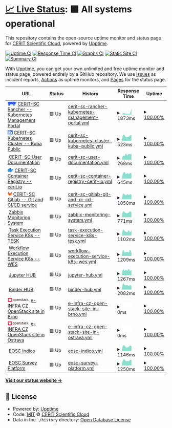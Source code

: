 # [📈 Live Status](https://CERIT-SC.github.io/uptime): <!--live status--> **🟩 All systems operational**

This repository contains the open-source uptime monitor and status page for [CERIT Scientific Cloud](http://www.cerit-sc.cz/en/), powered by [Upptime](https://github.com/upptime/upptime).

[![Uptime CI](https://github.com/CERIT-SC/uptime/workflows/Uptime%20CI/badge.svg)](https://github.com/CERIT-SC/uptime/actions?query=workflow%3A%22Uptime+CI%22)
[![Response Time CI](https://github.com/CERIT-SC/uptime/workflows/Response%20Time%20CI/badge.svg)](https://github.com/CERIT-SC/uptime/actions?query=workflow%3A%22Response+Time+CI%22)
[![Graphs CI](https://github.com/CERIT-SC/uptime/workflows/Graphs%20CI/badge.svg)](https://github.com/CERIT-SC/uptime/actions?query=workflow%3A%22Graphs+CI%22)
[![Static Site CI](https://github.com/CERIT-SC/uptime/workflows/Static%20Site%20CI/badge.svg)](https://github.com/CERIT-SC/uptime/actions?query=workflow%3A%22Static+Site+CI%22)
[![Summary CI](https://github.com/CERIT-SC/uptime/workflows/Summary%20CI/badge.svg)](https://github.com/CERIT-SC/uptime/actions?query=workflow%3A%22Summary+CI%22)

With [Upptime](https://upptime.js.org), you can get your own unlimited and free uptime monitor and status page, powered entirely by a GitHub repository. We use [Issues](https://github.com/CERIT-SC/uptime/issues) as incident reports, [Actions](https://github.com/CERIT-SC/uptime/actions) as uptime monitors, and [Pages](https://CERIT-SC.github.io/uptime) for the status page.

<!--start: status pages-->
<!-- This summary is generated by Upptime (https://github.com/upptime/upptime) -->
<!-- Do not edit this manually, your changes will be overwritten -->
<!-- prettier-ignore -->
| URL | Status | History | Response Time | Uptime |
| --- | ------ | ------- | ------------- | ------ |
| <img alt="" src="https://raw.githubusercontent.com/CERIT-SC/uptime/master/icon/rancher.svg" height="13"> [CERIT-SC Rancher -- Kubernetes Management Portal](https://rancher.cloud.e-infra.cz) | 🟩 Up | [cerit-sc-rancher-kubernetes-management-portal.yml](https://github.com/CERIT-SC/uptime/commits/HEAD/history/cerit-sc-rancher-kubernetes-management-portal.yml) | <details><summary><img alt="Response time graph" src="./graphs/cerit-sc-rancher-kubernetes-management-portal/response-time-week.png" height="20"> 1873ms</summary><br><a href="https://status.cerit.io/history/cerit-sc-rancher-kubernetes-management-portal"><img alt="Response time 1186" src="https://img.shields.io/endpoint?url=https%3A%2F%2Fraw.githubusercontent.com%2FCERIT-SC%2Fuptime%2FHEAD%2Fapi%2Fcerit-sc-rancher-kubernetes-management-portal%2Fresponse-time.json"></a><br><a href="https://status.cerit.io/history/cerit-sc-rancher-kubernetes-management-portal"><img alt="24-hour response time 6261" src="https://img.shields.io/endpoint?url=https%3A%2F%2Fraw.githubusercontent.com%2FCERIT-SC%2Fuptime%2FHEAD%2Fapi%2Fcerit-sc-rancher-kubernetes-management-portal%2Fresponse-time-day.json"></a><br><a href="https://status.cerit.io/history/cerit-sc-rancher-kubernetes-management-portal"><img alt="7-day response time 1873" src="https://img.shields.io/endpoint?url=https%3A%2F%2Fraw.githubusercontent.com%2FCERIT-SC%2Fuptime%2FHEAD%2Fapi%2Fcerit-sc-rancher-kubernetes-management-portal%2Fresponse-time-week.json"></a><br><a href="https://status.cerit.io/history/cerit-sc-rancher-kubernetes-management-portal"><img alt="30-day response time 1256" src="https://img.shields.io/endpoint?url=https%3A%2F%2Fraw.githubusercontent.com%2FCERIT-SC%2Fuptime%2FHEAD%2Fapi%2Fcerit-sc-rancher-kubernetes-management-portal%2Fresponse-time-month.json"></a><br><a href="https://status.cerit.io/history/cerit-sc-rancher-kubernetes-management-portal"><img alt="1-year response time 1192" src="https://img.shields.io/endpoint?url=https%3A%2F%2Fraw.githubusercontent.com%2FCERIT-SC%2Fuptime%2FHEAD%2Fapi%2Fcerit-sc-rancher-kubernetes-management-portal%2Fresponse-time-year.json"></a></details> | <details><summary><a href="https://status.cerit.io/history/cerit-sc-rancher-kubernetes-management-portal">100.00%</a></summary><a href="https://status.cerit.io/history/cerit-sc-rancher-kubernetes-management-portal"><img alt="All-time uptime 99.89%" src="https://img.shields.io/endpoint?url=https%3A%2F%2Fraw.githubusercontent.com%2FCERIT-SC%2Fuptime%2FHEAD%2Fapi%2Fcerit-sc-rancher-kubernetes-management-portal%2Fuptime.json"></a><br><a href="https://status.cerit.io/history/cerit-sc-rancher-kubernetes-management-portal"><img alt="24-hour uptime 100.00%" src="https://img.shields.io/endpoint?url=https%3A%2F%2Fraw.githubusercontent.com%2FCERIT-SC%2Fuptime%2FHEAD%2Fapi%2Fcerit-sc-rancher-kubernetes-management-portal%2Fuptime-day.json"></a><br><a href="https://status.cerit.io/history/cerit-sc-rancher-kubernetes-management-portal"><img alt="7-day uptime 100.00%" src="https://img.shields.io/endpoint?url=https%3A%2F%2Fraw.githubusercontent.com%2FCERIT-SC%2Fuptime%2FHEAD%2Fapi%2Fcerit-sc-rancher-kubernetes-management-portal%2Fuptime-week.json"></a><br><a href="https://status.cerit.io/history/cerit-sc-rancher-kubernetes-management-portal"><img alt="30-day uptime 100.00%" src="https://img.shields.io/endpoint?url=https%3A%2F%2Fraw.githubusercontent.com%2FCERIT-SC%2Fuptime%2FHEAD%2Fapi%2Fcerit-sc-rancher-kubernetes-management-portal%2Fuptime-month.json"></a><br><a href="https://status.cerit.io/history/cerit-sc-rancher-kubernetes-management-portal"><img alt="1-year uptime 99.99%" src="https://img.shields.io/endpoint?url=https%3A%2F%2Fraw.githubusercontent.com%2FCERIT-SC%2Fuptime%2FHEAD%2Fapi%2Fcerit-sc-rancher-kubernetes-management-portal%2Fuptime-year.json"></a></details>
| <img alt="" src="https://raw.githubusercontent.com/CERIT-SC/uptime/master/icon/rke2.svg" height="13"> [CERIT-SC Kubernetes Cluster -- Kuba Public](http://kuba-pub.cerit-sc.cz) | 🟩 Up | [cerit-sc-kubernetes-cluster-kuba-public.yml](https://github.com/CERIT-SC/uptime/commits/HEAD/history/cerit-sc-kubernetes-cluster-kuba-public.yml) | <details><summary><img alt="Response time graph" src="./graphs/cerit-sc-kubernetes-cluster-kuba-public/response-time-week.png" height="20"> 523ms</summary><br><a href="https://status.cerit.io/history/cerit-sc-kubernetes-cluster-kuba-public"><img alt="Response time 529" src="https://img.shields.io/endpoint?url=https%3A%2F%2Fraw.githubusercontent.com%2FCERIT-SC%2Fuptime%2FHEAD%2Fapi%2Fcerit-sc-kubernetes-cluster-kuba-public%2Fresponse-time.json"></a><br><a href="https://status.cerit.io/history/cerit-sc-kubernetes-cluster-kuba-public"><img alt="24-hour response time 611" src="https://img.shields.io/endpoint?url=https%3A%2F%2Fraw.githubusercontent.com%2FCERIT-SC%2Fuptime%2FHEAD%2Fapi%2Fcerit-sc-kubernetes-cluster-kuba-public%2Fresponse-time-day.json"></a><br><a href="https://status.cerit.io/history/cerit-sc-kubernetes-cluster-kuba-public"><img alt="7-day response time 523" src="https://img.shields.io/endpoint?url=https%3A%2F%2Fraw.githubusercontent.com%2FCERIT-SC%2Fuptime%2FHEAD%2Fapi%2Fcerit-sc-kubernetes-cluster-kuba-public%2Fresponse-time-week.json"></a><br><a href="https://status.cerit.io/history/cerit-sc-kubernetes-cluster-kuba-public"><img alt="30-day response time 487" src="https://img.shields.io/endpoint?url=https%3A%2F%2Fraw.githubusercontent.com%2FCERIT-SC%2Fuptime%2FHEAD%2Fapi%2Fcerit-sc-kubernetes-cluster-kuba-public%2Fresponse-time-month.json"></a><br><a href="https://status.cerit.io/history/cerit-sc-kubernetes-cluster-kuba-public"><img alt="1-year response time 529" src="https://img.shields.io/endpoint?url=https%3A%2F%2Fraw.githubusercontent.com%2FCERIT-SC%2Fuptime%2FHEAD%2Fapi%2Fcerit-sc-kubernetes-cluster-kuba-public%2Fresponse-time-year.json"></a></details> | <details><summary><a href="https://status.cerit.io/history/cerit-sc-kubernetes-cluster-kuba-public">100.00%</a></summary><a href="https://status.cerit.io/history/cerit-sc-kubernetes-cluster-kuba-public"><img alt="All-time uptime 99.67%" src="https://img.shields.io/endpoint?url=https%3A%2F%2Fraw.githubusercontent.com%2FCERIT-SC%2Fuptime%2FHEAD%2Fapi%2Fcerit-sc-kubernetes-cluster-kuba-public%2Fuptime.json"></a><br><a href="https://status.cerit.io/history/cerit-sc-kubernetes-cluster-kuba-public"><img alt="24-hour uptime 100.00%" src="https://img.shields.io/endpoint?url=https%3A%2F%2Fraw.githubusercontent.com%2FCERIT-SC%2Fuptime%2FHEAD%2Fapi%2Fcerit-sc-kubernetes-cluster-kuba-public%2Fuptime-day.json"></a><br><a href="https://status.cerit.io/history/cerit-sc-kubernetes-cluster-kuba-public"><img alt="7-day uptime 100.00%" src="https://img.shields.io/endpoint?url=https%3A%2F%2Fraw.githubusercontent.com%2FCERIT-SC%2Fuptime%2FHEAD%2Fapi%2Fcerit-sc-kubernetes-cluster-kuba-public%2Fuptime-week.json"></a><br><a href="https://status.cerit.io/history/cerit-sc-kubernetes-cluster-kuba-public"><img alt="30-day uptime 100.00%" src="https://img.shields.io/endpoint?url=https%3A%2F%2Fraw.githubusercontent.com%2FCERIT-SC%2Fuptime%2FHEAD%2Fapi%2Fcerit-sc-kubernetes-cluster-kuba-public%2Fuptime-month.json"></a><br><a href="https://status.cerit.io/history/cerit-sc-kubernetes-cluster-kuba-public"><img alt="1-year uptime 99.52%" src="https://img.shields.io/endpoint?url=https%3A%2F%2Fraw.githubusercontent.com%2FCERIT-SC%2Fuptime%2FHEAD%2Fapi%2Fcerit-sc-kubernetes-cluster-kuba-public%2Fuptime-year.json"></a></details>
| <img alt="" src="https://icons.duckduckgo.com/ip3/docs.cerit.io.ico" height="13"> [CERIT-SC User Documentation](https://docs.cerit.io) | 🟩 Up | [cerit-sc-user-documentation.yml](https://github.com/CERIT-SC/uptime/commits/HEAD/history/cerit-sc-user-documentation.yml) | <details><summary><img alt="Response time graph" src="./graphs/cerit-sc-user-documentation/response-time-week.png" height="20"> 268ms</summary><br><a href="https://status.cerit.io/history/cerit-sc-user-documentation"><img alt="Response time 223" src="https://img.shields.io/endpoint?url=https%3A%2F%2Fraw.githubusercontent.com%2FCERIT-SC%2Fuptime%2FHEAD%2Fapi%2Fcerit-sc-user-documentation%2Fresponse-time.json"></a><br><a href="https://status.cerit.io/history/cerit-sc-user-documentation"><img alt="24-hour response time 313" src="https://img.shields.io/endpoint?url=https%3A%2F%2Fraw.githubusercontent.com%2FCERIT-SC%2Fuptime%2FHEAD%2Fapi%2Fcerit-sc-user-documentation%2Fresponse-time-day.json"></a><br><a href="https://status.cerit.io/history/cerit-sc-user-documentation"><img alt="7-day response time 268" src="https://img.shields.io/endpoint?url=https%3A%2F%2Fraw.githubusercontent.com%2FCERIT-SC%2Fuptime%2FHEAD%2Fapi%2Fcerit-sc-user-documentation%2Fresponse-time-week.json"></a><br><a href="https://status.cerit.io/history/cerit-sc-user-documentation"><img alt="30-day response time 256" src="https://img.shields.io/endpoint?url=https%3A%2F%2Fraw.githubusercontent.com%2FCERIT-SC%2Fuptime%2FHEAD%2Fapi%2Fcerit-sc-user-documentation%2Fresponse-time-month.json"></a><br><a href="https://status.cerit.io/history/cerit-sc-user-documentation"><img alt="1-year response time 222" src="https://img.shields.io/endpoint?url=https%3A%2F%2Fraw.githubusercontent.com%2FCERIT-SC%2Fuptime%2FHEAD%2Fapi%2Fcerit-sc-user-documentation%2Fresponse-time-year.json"></a></details> | <details><summary><a href="https://status.cerit.io/history/cerit-sc-user-documentation">100.00%</a></summary><a href="https://status.cerit.io/history/cerit-sc-user-documentation"><img alt="All-time uptime 99.81%" src="https://img.shields.io/endpoint?url=https%3A%2F%2Fraw.githubusercontent.com%2FCERIT-SC%2Fuptime%2FHEAD%2Fapi%2Fcerit-sc-user-documentation%2Fuptime.json"></a><br><a href="https://status.cerit.io/history/cerit-sc-user-documentation"><img alt="24-hour uptime 100.00%" src="https://img.shields.io/endpoint?url=https%3A%2F%2Fraw.githubusercontent.com%2FCERIT-SC%2Fuptime%2FHEAD%2Fapi%2Fcerit-sc-user-documentation%2Fuptime-day.json"></a><br><a href="https://status.cerit.io/history/cerit-sc-user-documentation"><img alt="7-day uptime 100.00%" src="https://img.shields.io/endpoint?url=https%3A%2F%2Fraw.githubusercontent.com%2FCERIT-SC%2Fuptime%2FHEAD%2Fapi%2Fcerit-sc-user-documentation%2Fuptime-week.json"></a><br><a href="https://status.cerit.io/history/cerit-sc-user-documentation"><img alt="30-day uptime 100.00%" src="https://img.shields.io/endpoint?url=https%3A%2F%2Fraw.githubusercontent.com%2FCERIT-SC%2Fuptime%2FHEAD%2Fapi%2Fcerit-sc-user-documentation%2Fuptime-month.json"></a><br><a href="https://status.cerit.io/history/cerit-sc-user-documentation"><img alt="1-year uptime 99.98%" src="https://img.shields.io/endpoint?url=https%3A%2F%2Fraw.githubusercontent.com%2FCERIT-SC%2Fuptime%2FHEAD%2Fapi%2Fcerit-sc-user-documentation%2Fuptime-year.json"></a></details>
| <img alt="" src="https://github.com/CERIT-SC/uptime/raw/master/icon/Moby-logo.png" height="13"> [CERIT-SC Container Registry -- cerit.io](https://cerit.io) | 🟩 Up | [cerit-sc-container-registry-cerit-io.yml](https://github.com/CERIT-SC/uptime/commits/HEAD/history/cerit-sc-container-registry-cerit-io.yml) | <details><summary><img alt="Response time graph" src="./graphs/cerit-sc-container-registry-cerit-io/response-time-week.png" height="20"> 645ms</summary><br><a href="https://status.cerit.io/history/cerit-sc-container-registry-cerit-io"><img alt="Response time 660" src="https://img.shields.io/endpoint?url=https%3A%2F%2Fraw.githubusercontent.com%2FCERIT-SC%2Fuptime%2FHEAD%2Fapi%2Fcerit-sc-container-registry-cerit-io%2Fresponse-time.json"></a><br><a href="https://status.cerit.io/history/cerit-sc-container-registry-cerit-io"><img alt="24-hour response time 646" src="https://img.shields.io/endpoint?url=https%3A%2F%2Fraw.githubusercontent.com%2FCERIT-SC%2Fuptime%2FHEAD%2Fapi%2Fcerit-sc-container-registry-cerit-io%2Fresponse-time-day.json"></a><br><a href="https://status.cerit.io/history/cerit-sc-container-registry-cerit-io"><img alt="7-day response time 645" src="https://img.shields.io/endpoint?url=https%3A%2F%2Fraw.githubusercontent.com%2FCERIT-SC%2Fuptime%2FHEAD%2Fapi%2Fcerit-sc-container-registry-cerit-io%2Fresponse-time-week.json"></a><br><a href="https://status.cerit.io/history/cerit-sc-container-registry-cerit-io"><img alt="30-day response time 638" src="https://img.shields.io/endpoint?url=https%3A%2F%2Fraw.githubusercontent.com%2FCERIT-SC%2Fuptime%2FHEAD%2Fapi%2Fcerit-sc-container-registry-cerit-io%2Fresponse-time-month.json"></a><br><a href="https://status.cerit.io/history/cerit-sc-container-registry-cerit-io"><img alt="1-year response time 658" src="https://img.shields.io/endpoint?url=https%3A%2F%2Fraw.githubusercontent.com%2FCERIT-SC%2Fuptime%2FHEAD%2Fapi%2Fcerit-sc-container-registry-cerit-io%2Fresponse-time-year.json"></a></details> | <details><summary><a href="https://status.cerit.io/history/cerit-sc-container-registry-cerit-io">100.00%</a></summary><a href="https://status.cerit.io/history/cerit-sc-container-registry-cerit-io"><img alt="All-time uptime 99.84%" src="https://img.shields.io/endpoint?url=https%3A%2F%2Fraw.githubusercontent.com%2FCERIT-SC%2Fuptime%2FHEAD%2Fapi%2Fcerit-sc-container-registry-cerit-io%2Fuptime.json"></a><br><a href="https://status.cerit.io/history/cerit-sc-container-registry-cerit-io"><img alt="24-hour uptime 100.00%" src="https://img.shields.io/endpoint?url=https%3A%2F%2Fraw.githubusercontent.com%2FCERIT-SC%2Fuptime%2FHEAD%2Fapi%2Fcerit-sc-container-registry-cerit-io%2Fuptime-day.json"></a><br><a href="https://status.cerit.io/history/cerit-sc-container-registry-cerit-io"><img alt="7-day uptime 100.00%" src="https://img.shields.io/endpoint?url=https%3A%2F%2Fraw.githubusercontent.com%2FCERIT-SC%2Fuptime%2FHEAD%2Fapi%2Fcerit-sc-container-registry-cerit-io%2Fuptime-week.json"></a><br><a href="https://status.cerit.io/history/cerit-sc-container-registry-cerit-io"><img alt="30-day uptime 100.00%" src="https://img.shields.io/endpoint?url=https%3A%2F%2Fraw.githubusercontent.com%2FCERIT-SC%2Fuptime%2FHEAD%2Fapi%2Fcerit-sc-container-registry-cerit-io%2Fuptime-month.json"></a><br><a href="https://status.cerit.io/history/cerit-sc-container-registry-cerit-io"><img alt="1-year uptime 99.98%" src="https://img.shields.io/endpoint?url=https%3A%2F%2Fraw.githubusercontent.com%2FCERIT-SC%2Fuptime%2FHEAD%2Fapi%2Fcerit-sc-container-registry-cerit-io%2Fuptime-year.json"></a></details>
| <img alt="" src="https://raw.githubusercontent.com/CERIT-SC/uptime/master/icon/gitlab.svg" height="13"> [CERIT-SC Gitlab -- Git and CI/CD service](https://gitlab.ics.muni.cz) | 🟩 Up | [cerit-sc-gitlab-git-and-ci-cd-service.yml](https://github.com/CERIT-SC/uptime/commits/HEAD/history/cerit-sc-gitlab-git-and-ci-cd-service.yml) | <details><summary><img alt="Response time graph" src="./graphs/cerit-sc-gitlab-git-and-ci-cd-service/response-time-week.png" height="20"> 1050ms</summary><br><a href="https://status.cerit.io/history/cerit-sc-gitlab-git-and-ci-cd-service"><img alt="Response time 1143" src="https://img.shields.io/endpoint?url=https%3A%2F%2Fraw.githubusercontent.com%2FCERIT-SC%2Fuptime%2FHEAD%2Fapi%2Fcerit-sc-gitlab-git-and-ci-cd-service%2Fresponse-time.json"></a><br><a href="https://status.cerit.io/history/cerit-sc-gitlab-git-and-ci-cd-service"><img alt="24-hour response time 1063" src="https://img.shields.io/endpoint?url=https%3A%2F%2Fraw.githubusercontent.com%2FCERIT-SC%2Fuptime%2FHEAD%2Fapi%2Fcerit-sc-gitlab-git-and-ci-cd-service%2Fresponse-time-day.json"></a><br><a href="https://status.cerit.io/history/cerit-sc-gitlab-git-and-ci-cd-service"><img alt="7-day response time 1050" src="https://img.shields.io/endpoint?url=https%3A%2F%2Fraw.githubusercontent.com%2FCERIT-SC%2Fuptime%2FHEAD%2Fapi%2Fcerit-sc-gitlab-git-and-ci-cd-service%2Fresponse-time-week.json"></a><br><a href="https://status.cerit.io/history/cerit-sc-gitlab-git-and-ci-cd-service"><img alt="30-day response time 987" src="https://img.shields.io/endpoint?url=https%3A%2F%2Fraw.githubusercontent.com%2FCERIT-SC%2Fuptime%2FHEAD%2Fapi%2Fcerit-sc-gitlab-git-and-ci-cd-service%2Fresponse-time-month.json"></a><br><a href="https://status.cerit.io/history/cerit-sc-gitlab-git-and-ci-cd-service"><img alt="1-year response time 1115" src="https://img.shields.io/endpoint?url=https%3A%2F%2Fraw.githubusercontent.com%2FCERIT-SC%2Fuptime%2FHEAD%2Fapi%2Fcerit-sc-gitlab-git-and-ci-cd-service%2Fresponse-time-year.json"></a></details> | <details><summary><a href="https://status.cerit.io/history/cerit-sc-gitlab-git-and-ci-cd-service">100.00%</a></summary><a href="https://status.cerit.io/history/cerit-sc-gitlab-git-and-ci-cd-service"><img alt="All-time uptime 99.85%" src="https://img.shields.io/endpoint?url=https%3A%2F%2Fraw.githubusercontent.com%2FCERIT-SC%2Fuptime%2FHEAD%2Fapi%2Fcerit-sc-gitlab-git-and-ci-cd-service%2Fuptime.json"></a><br><a href="https://status.cerit.io/history/cerit-sc-gitlab-git-and-ci-cd-service"><img alt="24-hour uptime 100.00%" src="https://img.shields.io/endpoint?url=https%3A%2F%2Fraw.githubusercontent.com%2FCERIT-SC%2Fuptime%2FHEAD%2Fapi%2Fcerit-sc-gitlab-git-and-ci-cd-service%2Fuptime-day.json"></a><br><a href="https://status.cerit.io/history/cerit-sc-gitlab-git-and-ci-cd-service"><img alt="7-day uptime 100.00%" src="https://img.shields.io/endpoint?url=https%3A%2F%2Fraw.githubusercontent.com%2FCERIT-SC%2Fuptime%2FHEAD%2Fapi%2Fcerit-sc-gitlab-git-and-ci-cd-service%2Fuptime-week.json"></a><br><a href="https://status.cerit.io/history/cerit-sc-gitlab-git-and-ci-cd-service"><img alt="30-day uptime 100.00%" src="https://img.shields.io/endpoint?url=https%3A%2F%2Fraw.githubusercontent.com%2FCERIT-SC%2Fuptime%2FHEAD%2Fapi%2Fcerit-sc-gitlab-git-and-ci-cd-service%2Fuptime-month.json"></a><br><a href="https://status.cerit.io/history/cerit-sc-gitlab-git-and-ci-cd-service"><img alt="1-year uptime 99.88%" src="https://img.shields.io/endpoint?url=https%3A%2F%2Fraw.githubusercontent.com%2FCERIT-SC%2Fuptime%2FHEAD%2Fapi%2Fcerit-sc-gitlab-git-and-ci-cd-service%2Fuptime-year.json"></a></details>
| <img alt="" src="https://assets.zabbix.com/img/favicon.ico" height="13"> [Zabbix Monitoring System](https://zabbix.cerit-sc.cz/) | 🟩 Up | [zabbix-monitoring-system.yml](https://github.com/CERIT-SC/uptime/commits/HEAD/history/zabbix-monitoring-system.yml) | <details><summary><img alt="Response time graph" src="./graphs/zabbix-monitoring-system/response-time-week.png" height="20"> 771ms</summary><br><a href="https://status.cerit.io/history/zabbix-monitoring-system"><img alt="Response time 859" src="https://img.shields.io/endpoint?url=https%3A%2F%2Fraw.githubusercontent.com%2FCERIT-SC%2Fuptime%2FHEAD%2Fapi%2Fzabbix-monitoring-system%2Fresponse-time.json"></a><br><a href="https://status.cerit.io/history/zabbix-monitoring-system"><img alt="24-hour response time 760" src="https://img.shields.io/endpoint?url=https%3A%2F%2Fraw.githubusercontent.com%2FCERIT-SC%2Fuptime%2FHEAD%2Fapi%2Fzabbix-monitoring-system%2Fresponse-time-day.json"></a><br><a href="https://status.cerit.io/history/zabbix-monitoring-system"><img alt="7-day response time 771" src="https://img.shields.io/endpoint?url=https%3A%2F%2Fraw.githubusercontent.com%2FCERIT-SC%2Fuptime%2FHEAD%2Fapi%2Fzabbix-monitoring-system%2Fresponse-time-week.json"></a><br><a href="https://status.cerit.io/history/zabbix-monitoring-system"><img alt="30-day response time 710" src="https://img.shields.io/endpoint?url=https%3A%2F%2Fraw.githubusercontent.com%2FCERIT-SC%2Fuptime%2FHEAD%2Fapi%2Fzabbix-monitoring-system%2Fresponse-time-month.json"></a><br><a href="https://status.cerit.io/history/zabbix-monitoring-system"><img alt="1-year response time 794" src="https://img.shields.io/endpoint?url=https%3A%2F%2Fraw.githubusercontent.com%2FCERIT-SC%2Fuptime%2FHEAD%2Fapi%2Fzabbix-monitoring-system%2Fresponse-time-year.json"></a></details> | <details><summary><a href="https://status.cerit.io/history/zabbix-monitoring-system">100.00%</a></summary><a href="https://status.cerit.io/history/zabbix-monitoring-system"><img alt="All-time uptime 99.90%" src="https://img.shields.io/endpoint?url=https%3A%2F%2Fraw.githubusercontent.com%2FCERIT-SC%2Fuptime%2FHEAD%2Fapi%2Fzabbix-monitoring-system%2Fuptime.json"></a><br><a href="https://status.cerit.io/history/zabbix-monitoring-system"><img alt="24-hour uptime 100.00%" src="https://img.shields.io/endpoint?url=https%3A%2F%2Fraw.githubusercontent.com%2FCERIT-SC%2Fuptime%2FHEAD%2Fapi%2Fzabbix-monitoring-system%2Fuptime-day.json"></a><br><a href="https://status.cerit.io/history/zabbix-monitoring-system"><img alt="7-day uptime 100.00%" src="https://img.shields.io/endpoint?url=https%3A%2F%2Fraw.githubusercontent.com%2FCERIT-SC%2Fuptime%2FHEAD%2Fapi%2Fzabbix-monitoring-system%2Fuptime-week.json"></a><br><a href="https://status.cerit.io/history/zabbix-monitoring-system"><img alt="30-day uptime 100.00%" src="https://img.shields.io/endpoint?url=https%3A%2F%2Fraw.githubusercontent.com%2FCERIT-SC%2Fuptime%2FHEAD%2Fapi%2Fzabbix-monitoring-system%2Fuptime-month.json"></a><br><a href="https://status.cerit.io/history/zabbix-monitoring-system"><img alt="1-year uptime 99.99%" src="https://img.shields.io/endpoint?url=https%3A%2F%2Fraw.githubusercontent.com%2FCERIT-SC%2Fuptime%2FHEAD%2Fapi%2Fzabbix-monitoring-system%2Fuptime-year.json"></a></details>
| <img alt="" src="https://raw.githubusercontent.com/elixir-cloud-aai/TESK/master/documentation/img/TESKlogowfont.png" height="13"> [Task Execution Service K8s -- TESK](https://tesk-prod.cloud.e-infra.cz/swagger-ui/index.html) | 🟩 Up | [task-execution-service-k8s-tesk.yml](https://github.com/CERIT-SC/uptime/commits/HEAD/history/task-execution-service-k8s-tesk.yml) | <details><summary><img alt="Response time graph" src="./graphs/task-execution-service-k8s-tesk/response-time-week.png" height="20"> 1102ms</summary><br><a href="https://status.cerit.io/history/task-execution-service-k8s-tesk"><img alt="Response time 1335" src="https://img.shields.io/endpoint?url=https%3A%2F%2Fraw.githubusercontent.com%2FCERIT-SC%2Fuptime%2FHEAD%2Fapi%2Ftask-execution-service-k8s-tesk%2Fresponse-time.json"></a><br><a href="https://status.cerit.io/history/task-execution-service-k8s-tesk"><img alt="24-hour response time 1315" src="https://img.shields.io/endpoint?url=https%3A%2F%2Fraw.githubusercontent.com%2FCERIT-SC%2Fuptime%2FHEAD%2Fapi%2Ftask-execution-service-k8s-tesk%2Fresponse-time-day.json"></a><br><a href="https://status.cerit.io/history/task-execution-service-k8s-tesk"><img alt="7-day response time 1102" src="https://img.shields.io/endpoint?url=https%3A%2F%2Fraw.githubusercontent.com%2FCERIT-SC%2Fuptime%2FHEAD%2Fapi%2Ftask-execution-service-k8s-tesk%2Fresponse-time-week.json"></a><br><a href="https://status.cerit.io/history/task-execution-service-k8s-tesk"><img alt="30-day response time 1157" src="https://img.shields.io/endpoint?url=https%3A%2F%2Fraw.githubusercontent.com%2FCERIT-SC%2Fuptime%2FHEAD%2Fapi%2Ftask-execution-service-k8s-tesk%2Fresponse-time-month.json"></a><br><a href="https://status.cerit.io/history/task-execution-service-k8s-tesk"><img alt="1-year response time 1303" src="https://img.shields.io/endpoint?url=https%3A%2F%2Fraw.githubusercontent.com%2FCERIT-SC%2Fuptime%2FHEAD%2Fapi%2Ftask-execution-service-k8s-tesk%2Fresponse-time-year.json"></a></details> | <details><summary><a href="https://status.cerit.io/history/task-execution-service-k8s-tesk">100.00%</a></summary><a href="https://status.cerit.io/history/task-execution-service-k8s-tesk"><img alt="All-time uptime 99.46%" src="https://img.shields.io/endpoint?url=https%3A%2F%2Fraw.githubusercontent.com%2FCERIT-SC%2Fuptime%2FHEAD%2Fapi%2Ftask-execution-service-k8s-tesk%2Fuptime.json"></a><br><a href="https://status.cerit.io/history/task-execution-service-k8s-tesk"><img alt="24-hour uptime 100.00%" src="https://img.shields.io/endpoint?url=https%3A%2F%2Fraw.githubusercontent.com%2FCERIT-SC%2Fuptime%2FHEAD%2Fapi%2Ftask-execution-service-k8s-tesk%2Fuptime-day.json"></a><br><a href="https://status.cerit.io/history/task-execution-service-k8s-tesk"><img alt="7-day uptime 100.00%" src="https://img.shields.io/endpoint?url=https%3A%2F%2Fraw.githubusercontent.com%2FCERIT-SC%2Fuptime%2FHEAD%2Fapi%2Ftask-execution-service-k8s-tesk%2Fuptime-week.json"></a><br><a href="https://status.cerit.io/history/task-execution-service-k8s-tesk"><img alt="30-day uptime 100.00%" src="https://img.shields.io/endpoint?url=https%3A%2F%2Fraw.githubusercontent.com%2FCERIT-SC%2Fuptime%2FHEAD%2Fapi%2Ftask-execution-service-k8s-tesk%2Fuptime-month.json"></a><br><a href="https://status.cerit.io/history/task-execution-service-k8s-tesk"><img alt="1-year uptime 99.56%" src="https://img.shields.io/endpoint?url=https%3A%2F%2Fraw.githubusercontent.com%2FCERIT-SC%2Fuptime%2FHEAD%2Fapi%2Ftask-execution-service-k8s-tesk%2Fuptime-year.json"></a></details>
| <img alt="" src="https://icons.duckduckgo.com/ip3/wes-prod.cloud.e-infra.cz.ico" height="13"> [Workflow Execution Service K8s -- WES](https://wes-prod.cloud.e-infra.cz/ga4gh/wes/v1/ui/) | 🟩 Up | [workflow-execution-service-k8s-wes.yml](https://github.com/CERIT-SC/uptime/commits/HEAD/history/workflow-execution-service-k8s-wes.yml) | <details><summary><img alt="Response time graph" src="./graphs/workflow-execution-service-k8s-wes/response-time-week.png" height="20"> 1209ms</summary><br><a href="https://status.cerit.io/history/workflow-execution-service-k8s-wes"><img alt="Response time 1233" src="https://img.shields.io/endpoint?url=https%3A%2F%2Fraw.githubusercontent.com%2FCERIT-SC%2Fuptime%2FHEAD%2Fapi%2Fworkflow-execution-service-k8s-wes%2Fresponse-time.json"></a><br><a href="https://status.cerit.io/history/workflow-execution-service-k8s-wes"><img alt="24-hour response time 918" src="https://img.shields.io/endpoint?url=https%3A%2F%2Fraw.githubusercontent.com%2FCERIT-SC%2Fuptime%2FHEAD%2Fapi%2Fworkflow-execution-service-k8s-wes%2Fresponse-time-day.json"></a><br><a href="https://status.cerit.io/history/workflow-execution-service-k8s-wes"><img alt="7-day response time 1209" src="https://img.shields.io/endpoint?url=https%3A%2F%2Fraw.githubusercontent.com%2FCERIT-SC%2Fuptime%2FHEAD%2Fapi%2Fworkflow-execution-service-k8s-wes%2Fresponse-time-week.json"></a><br><a href="https://status.cerit.io/history/workflow-execution-service-k8s-wes"><img alt="30-day response time 1210" src="https://img.shields.io/endpoint?url=https%3A%2F%2Fraw.githubusercontent.com%2FCERIT-SC%2Fuptime%2FHEAD%2Fapi%2Fworkflow-execution-service-k8s-wes%2Fresponse-time-month.json"></a><br><a href="https://status.cerit.io/history/workflow-execution-service-k8s-wes"><img alt="1-year response time 1228" src="https://img.shields.io/endpoint?url=https%3A%2F%2Fraw.githubusercontent.com%2FCERIT-SC%2Fuptime%2FHEAD%2Fapi%2Fworkflow-execution-service-k8s-wes%2Fresponse-time-year.json"></a></details> | <details><summary><a href="https://status.cerit.io/history/workflow-execution-service-k8s-wes">100.00%</a></summary><a href="https://status.cerit.io/history/workflow-execution-service-k8s-wes"><img alt="All-time uptime 99.46%" src="https://img.shields.io/endpoint?url=https%3A%2F%2Fraw.githubusercontent.com%2FCERIT-SC%2Fuptime%2FHEAD%2Fapi%2Fworkflow-execution-service-k8s-wes%2Fuptime.json"></a><br><a href="https://status.cerit.io/history/workflow-execution-service-k8s-wes"><img alt="24-hour uptime 100.00%" src="https://img.shields.io/endpoint?url=https%3A%2F%2Fraw.githubusercontent.com%2FCERIT-SC%2Fuptime%2FHEAD%2Fapi%2Fworkflow-execution-service-k8s-wes%2Fuptime-day.json"></a><br><a href="https://status.cerit.io/history/workflow-execution-service-k8s-wes"><img alt="7-day uptime 100.00%" src="https://img.shields.io/endpoint?url=https%3A%2F%2Fraw.githubusercontent.com%2FCERIT-SC%2Fuptime%2FHEAD%2Fapi%2Fworkflow-execution-service-k8s-wes%2Fuptime-week.json"></a><br><a href="https://status.cerit.io/history/workflow-execution-service-k8s-wes"><img alt="30-day uptime 99.97%" src="https://img.shields.io/endpoint?url=https%3A%2F%2Fraw.githubusercontent.com%2FCERIT-SC%2Fuptime%2FHEAD%2Fapi%2Fworkflow-execution-service-k8s-wes%2Fuptime-month.json"></a><br><a href="https://status.cerit.io/history/workflow-execution-service-k8s-wes"><img alt="1-year uptime 99.98%" src="https://img.shields.io/endpoint?url=https%3A%2F%2Fraw.githubusercontent.com%2FCERIT-SC%2Fuptime%2FHEAD%2Fapi%2Fworkflow-execution-service-k8s-wes%2Fuptime-year.json"></a></details>
| <img alt="" src="https://hub.cloud.e-infra.cz/hub/logo" height="13"> [Jupyter HUB](https://hub.cloud.e-infra.cz/) | 🟩 Up | [jupyter-hub.yml](https://github.com/CERIT-SC/uptime/commits/HEAD/history/jupyter-hub.yml) | <details><summary><img alt="Response time graph" src="./graphs/jupyter-hub/response-time-week.png" height="20"> 1267ms</summary><br><a href="https://status.cerit.io/history/jupyter-hub"><img alt="Response time 1699" src="https://img.shields.io/endpoint?url=https%3A%2F%2Fraw.githubusercontent.com%2FCERIT-SC%2Fuptime%2FHEAD%2Fapi%2Fjupyter-hub%2Fresponse-time.json"></a><br><a href="https://status.cerit.io/history/jupyter-hub"><img alt="24-hour response time 1246" src="https://img.shields.io/endpoint?url=https%3A%2F%2Fraw.githubusercontent.com%2FCERIT-SC%2Fuptime%2FHEAD%2Fapi%2Fjupyter-hub%2Fresponse-time-day.json"></a><br><a href="https://status.cerit.io/history/jupyter-hub"><img alt="7-day response time 1267" src="https://img.shields.io/endpoint?url=https%3A%2F%2Fraw.githubusercontent.com%2FCERIT-SC%2Fuptime%2FHEAD%2Fapi%2Fjupyter-hub%2Fresponse-time-week.json"></a><br><a href="https://status.cerit.io/history/jupyter-hub"><img alt="30-day response time 1339" src="https://img.shields.io/endpoint?url=https%3A%2F%2Fraw.githubusercontent.com%2FCERIT-SC%2Fuptime%2FHEAD%2Fapi%2Fjupyter-hub%2Fresponse-time-month.json"></a><br><a href="https://status.cerit.io/history/jupyter-hub"><img alt="1-year response time 1798" src="https://img.shields.io/endpoint?url=https%3A%2F%2Fraw.githubusercontent.com%2FCERIT-SC%2Fuptime%2FHEAD%2Fapi%2Fjupyter-hub%2Fresponse-time-year.json"></a></details> | <details><summary><a href="https://status.cerit.io/history/jupyter-hub">100.00%</a></summary><a href="https://status.cerit.io/history/jupyter-hub"><img alt="All-time uptime 99.84%" src="https://img.shields.io/endpoint?url=https%3A%2F%2Fraw.githubusercontent.com%2FCERIT-SC%2Fuptime%2FHEAD%2Fapi%2Fjupyter-hub%2Fuptime.json"></a><br><a href="https://status.cerit.io/history/jupyter-hub"><img alt="24-hour uptime 100.00%" src="https://img.shields.io/endpoint?url=https%3A%2F%2Fraw.githubusercontent.com%2FCERIT-SC%2Fuptime%2FHEAD%2Fapi%2Fjupyter-hub%2Fuptime-day.json"></a><br><a href="https://status.cerit.io/history/jupyter-hub"><img alt="7-day uptime 100.00%" src="https://img.shields.io/endpoint?url=https%3A%2F%2Fraw.githubusercontent.com%2FCERIT-SC%2Fuptime%2FHEAD%2Fapi%2Fjupyter-hub%2Fuptime-week.json"></a><br><a href="https://status.cerit.io/history/jupyter-hub"><img alt="30-day uptime 100.00%" src="https://img.shields.io/endpoint?url=https%3A%2F%2Fraw.githubusercontent.com%2FCERIT-SC%2Fuptime%2FHEAD%2Fapi%2Fjupyter-hub%2Fuptime-month.json"></a><br><a href="https://status.cerit.io/history/jupyter-hub"><img alt="1-year uptime 99.91%" src="https://img.shields.io/endpoint?url=https%3A%2F%2Fraw.githubusercontent.com%2FCERIT-SC%2Fuptime%2FHEAD%2Fapi%2Fjupyter-hub%2Fuptime-year.json"></a></details>
| <img alt="" src="https://binderhub.readthedocs.io/en/latest/_static/logo.png" height="13"> [Binder HUB](https://binderhub.cloud.e-infra.cz/) | 🟩 Up | [binder-hub.yml](https://github.com/CERIT-SC/uptime/commits/HEAD/history/binder-hub.yml) | <details><summary><img alt="Response time graph" src="./graphs/binder-hub/response-time-week.png" height="20"> 2082ms</summary><br><a href="https://status.cerit.io/history/binder-hub"><img alt="Response time 2355" src="https://img.shields.io/endpoint?url=https%3A%2F%2Fraw.githubusercontent.com%2FCERIT-SC%2Fuptime%2FHEAD%2Fapi%2Fbinder-hub%2Fresponse-time.json"></a><br><a href="https://status.cerit.io/history/binder-hub"><img alt="24-hour response time 1677" src="https://img.shields.io/endpoint?url=https%3A%2F%2Fraw.githubusercontent.com%2FCERIT-SC%2Fuptime%2FHEAD%2Fapi%2Fbinder-hub%2Fresponse-time-day.json"></a><br><a href="https://status.cerit.io/history/binder-hub"><img alt="7-day response time 2082" src="https://img.shields.io/endpoint?url=https%3A%2F%2Fraw.githubusercontent.com%2FCERIT-SC%2Fuptime%2FHEAD%2Fapi%2Fbinder-hub%2Fresponse-time-week.json"></a><br><a href="https://status.cerit.io/history/binder-hub"><img alt="30-day response time 2199" src="https://img.shields.io/endpoint?url=https%3A%2F%2Fraw.githubusercontent.com%2FCERIT-SC%2Fuptime%2FHEAD%2Fapi%2Fbinder-hub%2Fresponse-time-month.json"></a><br><a href="https://status.cerit.io/history/binder-hub"><img alt="1-year response time 2353" src="https://img.shields.io/endpoint?url=https%3A%2F%2Fraw.githubusercontent.com%2FCERIT-SC%2Fuptime%2FHEAD%2Fapi%2Fbinder-hub%2Fresponse-time-year.json"></a></details> | <details><summary><a href="https://status.cerit.io/history/binder-hub">100.00%</a></summary><a href="https://status.cerit.io/history/binder-hub"><img alt="All-time uptime 99.80%" src="https://img.shields.io/endpoint?url=https%3A%2F%2Fraw.githubusercontent.com%2FCERIT-SC%2Fuptime%2FHEAD%2Fapi%2Fbinder-hub%2Fuptime.json"></a><br><a href="https://status.cerit.io/history/binder-hub"><img alt="24-hour uptime 100.00%" src="https://img.shields.io/endpoint?url=https%3A%2F%2Fraw.githubusercontent.com%2FCERIT-SC%2Fuptime%2FHEAD%2Fapi%2Fbinder-hub%2Fuptime-day.json"></a><br><a href="https://status.cerit.io/history/binder-hub"><img alt="7-day uptime 100.00%" src="https://img.shields.io/endpoint?url=https%3A%2F%2Fraw.githubusercontent.com%2FCERIT-SC%2Fuptime%2FHEAD%2Fapi%2Fbinder-hub%2Fuptime-week.json"></a><br><a href="https://status.cerit.io/history/binder-hub"><img alt="30-day uptime 99.54%" src="https://img.shields.io/endpoint?url=https%3A%2F%2Fraw.githubusercontent.com%2FCERIT-SC%2Fuptime%2FHEAD%2Fapi%2Fbinder-hub%2Fuptime-month.json"></a><br><a href="https://status.cerit.io/history/binder-hub"><img alt="1-year uptime 99.87%" src="https://img.shields.io/endpoint?url=https%3A%2F%2Fraw.githubusercontent.com%2FCERIT-SC%2Fuptime%2FHEAD%2Fapi%2Fbinder-hub%2Fuptime-year.json"></a></details>
| <img alt="" src="https://raw.githubusercontent.com/CERIT-SC/uptime/master/icon/openstack.png" height="13"> [e-INFRA CZ OpenStack site in Brno](https://identity.cloud.muni.cz/v3/) | 🟩 Up | [e-infra-cz-open-stack-site-in-brno.yml](https://github.com/CERIT-SC/uptime/commits/HEAD/history/e-infra-cz-open-stack-site-in-brno.yml) | <details><summary><img alt="Response time graph" src="./graphs/e-infra-cz-open-stack-site-in-brno/response-time-week.png" height="20"> 0ms</summary><br><a href="https://status.cerit.io/history/e-infra-cz-open-stack-site-in-brno"><img alt="Response time 0" src="https://img.shields.io/endpoint?url=https%3A%2F%2Fraw.githubusercontent.com%2FCERIT-SC%2Fuptime%2FHEAD%2Fapi%2Fe-infra-cz-open-stack-site-in-brno%2Fresponse-time.json"></a><br><a href="https://status.cerit.io/history/e-infra-cz-open-stack-site-in-brno"><img alt="24-hour response time 0" src="https://img.shields.io/endpoint?url=https%3A%2F%2Fraw.githubusercontent.com%2FCERIT-SC%2Fuptime%2FHEAD%2Fapi%2Fe-infra-cz-open-stack-site-in-brno%2Fresponse-time-day.json"></a><br><a href="https://status.cerit.io/history/e-infra-cz-open-stack-site-in-brno"><img alt="7-day response time 0" src="https://img.shields.io/endpoint?url=https%3A%2F%2Fraw.githubusercontent.com%2FCERIT-SC%2Fuptime%2FHEAD%2Fapi%2Fe-infra-cz-open-stack-site-in-brno%2Fresponse-time-week.json"></a><br><a href="https://status.cerit.io/history/e-infra-cz-open-stack-site-in-brno"><img alt="30-day response time 0" src="https://img.shields.io/endpoint?url=https%3A%2F%2Fraw.githubusercontent.com%2FCERIT-SC%2Fuptime%2FHEAD%2Fapi%2Fe-infra-cz-open-stack-site-in-brno%2Fresponse-time-month.json"></a><br><a href="https://status.cerit.io/history/e-infra-cz-open-stack-site-in-brno"><img alt="1-year response time 0" src="https://img.shields.io/endpoint?url=https%3A%2F%2Fraw.githubusercontent.com%2FCERIT-SC%2Fuptime%2FHEAD%2Fapi%2Fe-infra-cz-open-stack-site-in-brno%2Fresponse-time-year.json"></a></details> | <details><summary><a href="https://status.cerit.io/history/e-infra-cz-open-stack-site-in-brno">100.00%</a></summary><a href="https://status.cerit.io/history/e-infra-cz-open-stack-site-in-brno"><img alt="All-time uptime 100.00%" src="https://img.shields.io/endpoint?url=https%3A%2F%2Fraw.githubusercontent.com%2FCERIT-SC%2Fuptime%2FHEAD%2Fapi%2Fe-infra-cz-open-stack-site-in-brno%2Fuptime.json"></a><br><a href="https://status.cerit.io/history/e-infra-cz-open-stack-site-in-brno"><img alt="24-hour uptime 100.00%" src="https://img.shields.io/endpoint?url=https%3A%2F%2Fraw.githubusercontent.com%2FCERIT-SC%2Fuptime%2FHEAD%2Fapi%2Fe-infra-cz-open-stack-site-in-brno%2Fuptime-day.json"></a><br><a href="https://status.cerit.io/history/e-infra-cz-open-stack-site-in-brno"><img alt="7-day uptime 100.00%" src="https://img.shields.io/endpoint?url=https%3A%2F%2Fraw.githubusercontent.com%2FCERIT-SC%2Fuptime%2FHEAD%2Fapi%2Fe-infra-cz-open-stack-site-in-brno%2Fuptime-week.json"></a><br><a href="https://status.cerit.io/history/e-infra-cz-open-stack-site-in-brno"><img alt="30-day uptime 100.00%" src="https://img.shields.io/endpoint?url=https%3A%2F%2Fraw.githubusercontent.com%2FCERIT-SC%2Fuptime%2FHEAD%2Fapi%2Fe-infra-cz-open-stack-site-in-brno%2Fuptime-month.json"></a><br><a href="https://status.cerit.io/history/e-infra-cz-open-stack-site-in-brno"><img alt="1-year uptime 100.00%" src="https://img.shields.io/endpoint?url=https%3A%2F%2Fraw.githubusercontent.com%2FCERIT-SC%2Fuptime%2FHEAD%2Fapi%2Fe-infra-cz-open-stack-site-in-brno%2Fuptime-year.json"></a></details>
| <img alt="" src="https://raw.githubusercontent.com/CERIT-SC/uptime/master/icon/openstack.png" height="13"> [e-INFRA CZ OpenStack site in Ostrava](https://identity.ostrava.openstack.cloud.e-infra.cz/v3/) | 🟩 Up | [e-infra-cz-open-stack-site-in-ostrava.yml](https://github.com/CERIT-SC/uptime/commits/HEAD/history/e-infra-cz-open-stack-site-in-ostrava.yml) | <details><summary><img alt="Response time graph" src="./graphs/e-infra-cz-open-stack-site-in-ostrava/response-time-week.png" height="20"> 0ms</summary><br><a href="https://status.cerit.io/history/e-infra-cz-open-stack-site-in-ostrava"><img alt="Response time 0" src="https://img.shields.io/endpoint?url=https%3A%2F%2Fraw.githubusercontent.com%2FCERIT-SC%2Fuptime%2FHEAD%2Fapi%2Fe-infra-cz-open-stack-site-in-ostrava%2Fresponse-time.json"></a><br><a href="https://status.cerit.io/history/e-infra-cz-open-stack-site-in-ostrava"><img alt="24-hour response time 0" src="https://img.shields.io/endpoint?url=https%3A%2F%2Fraw.githubusercontent.com%2FCERIT-SC%2Fuptime%2FHEAD%2Fapi%2Fe-infra-cz-open-stack-site-in-ostrava%2Fresponse-time-day.json"></a><br><a href="https://status.cerit.io/history/e-infra-cz-open-stack-site-in-ostrava"><img alt="7-day response time 0" src="https://img.shields.io/endpoint?url=https%3A%2F%2Fraw.githubusercontent.com%2FCERIT-SC%2Fuptime%2FHEAD%2Fapi%2Fe-infra-cz-open-stack-site-in-ostrava%2Fresponse-time-week.json"></a><br><a href="https://status.cerit.io/history/e-infra-cz-open-stack-site-in-ostrava"><img alt="30-day response time 0" src="https://img.shields.io/endpoint?url=https%3A%2F%2Fraw.githubusercontent.com%2FCERIT-SC%2Fuptime%2FHEAD%2Fapi%2Fe-infra-cz-open-stack-site-in-ostrava%2Fresponse-time-month.json"></a><br><a href="https://status.cerit.io/history/e-infra-cz-open-stack-site-in-ostrava"><img alt="1-year response time 0" src="https://img.shields.io/endpoint?url=https%3A%2F%2Fraw.githubusercontent.com%2FCERIT-SC%2Fuptime%2FHEAD%2Fapi%2Fe-infra-cz-open-stack-site-in-ostrava%2Fresponse-time-year.json"></a></details> | <details><summary><a href="https://status.cerit.io/history/e-infra-cz-open-stack-site-in-ostrava">100.00%</a></summary><a href="https://status.cerit.io/history/e-infra-cz-open-stack-site-in-ostrava"><img alt="All-time uptime 98.86%" src="https://img.shields.io/endpoint?url=https%3A%2F%2Fraw.githubusercontent.com%2FCERIT-SC%2Fuptime%2FHEAD%2Fapi%2Fe-infra-cz-open-stack-site-in-ostrava%2Fuptime.json"></a><br><a href="https://status.cerit.io/history/e-infra-cz-open-stack-site-in-ostrava"><img alt="24-hour uptime 100.00%" src="https://img.shields.io/endpoint?url=https%3A%2F%2Fraw.githubusercontent.com%2FCERIT-SC%2Fuptime%2FHEAD%2Fapi%2Fe-infra-cz-open-stack-site-in-ostrava%2Fuptime-day.json"></a><br><a href="https://status.cerit.io/history/e-infra-cz-open-stack-site-in-ostrava"><img alt="7-day uptime 100.00%" src="https://img.shields.io/endpoint?url=https%3A%2F%2Fraw.githubusercontent.com%2FCERIT-SC%2Fuptime%2FHEAD%2Fapi%2Fe-infra-cz-open-stack-site-in-ostrava%2Fuptime-week.json"></a><br><a href="https://status.cerit.io/history/e-infra-cz-open-stack-site-in-ostrava"><img alt="30-day uptime 100.00%" src="https://img.shields.io/endpoint?url=https%3A%2F%2Fraw.githubusercontent.com%2FCERIT-SC%2Fuptime%2FHEAD%2Fapi%2Fe-infra-cz-open-stack-site-in-ostrava%2Fuptime-month.json"></a><br><a href="https://status.cerit.io/history/e-infra-cz-open-stack-site-in-ostrava"><img alt="1-year uptime 98.86%" src="https://img.shields.io/endpoint?url=https%3A%2F%2Fraw.githubusercontent.com%2FCERIT-SC%2Fuptime%2FHEAD%2Fapi%2Fe-infra-cz-open-stack-site-in-ostrava%2Fuptime-year.json"></a></details>
| <img alt="" src="https://indico.cern.ch/images/logo_indico.png" height="13"> [EOSC Indico](https://events.eosc.cz) | 🟩 Up | [eosc-indico.yml](https://github.com/CERIT-SC/uptime/commits/HEAD/history/eosc-indico.yml) | <details><summary><img alt="Response time graph" src="./graphs/eosc-indico/response-time-week.png" height="20"> 1146ms</summary><br><a href="https://status.cerit.io/history/eosc-indico"><img alt="Response time 1239" src="https://img.shields.io/endpoint?url=https%3A%2F%2Fraw.githubusercontent.com%2FCERIT-SC%2Fuptime%2FHEAD%2Fapi%2Feosc-indico%2Fresponse-time.json"></a><br><a href="https://status.cerit.io/history/eosc-indico"><img alt="24-hour response time 1190" src="https://img.shields.io/endpoint?url=https%3A%2F%2Fraw.githubusercontent.com%2FCERIT-SC%2Fuptime%2FHEAD%2Fapi%2Feosc-indico%2Fresponse-time-day.json"></a><br><a href="https://status.cerit.io/history/eosc-indico"><img alt="7-day response time 1146" src="https://img.shields.io/endpoint?url=https%3A%2F%2Fraw.githubusercontent.com%2FCERIT-SC%2Fuptime%2FHEAD%2Fapi%2Feosc-indico%2Fresponse-time-week.json"></a><br><a href="https://status.cerit.io/history/eosc-indico"><img alt="30-day response time 1076" src="https://img.shields.io/endpoint?url=https%3A%2F%2Fraw.githubusercontent.com%2FCERIT-SC%2Fuptime%2FHEAD%2Fapi%2Feosc-indico%2Fresponse-time-month.json"></a><br><a href="https://status.cerit.io/history/eosc-indico"><img alt="1-year response time 1239" src="https://img.shields.io/endpoint?url=https%3A%2F%2Fraw.githubusercontent.com%2FCERIT-SC%2Fuptime%2FHEAD%2Fapi%2Feosc-indico%2Fresponse-time-year.json"></a></details> | <details><summary><a href="https://status.cerit.io/history/eosc-indico">100.00%</a></summary><a href="https://status.cerit.io/history/eosc-indico"><img alt="All-time uptime 99.84%" src="https://img.shields.io/endpoint?url=https%3A%2F%2Fraw.githubusercontent.com%2FCERIT-SC%2Fuptime%2FHEAD%2Fapi%2Feosc-indico%2Fuptime.json"></a><br><a href="https://status.cerit.io/history/eosc-indico"><img alt="24-hour uptime 100.00%" src="https://img.shields.io/endpoint?url=https%3A%2F%2Fraw.githubusercontent.com%2FCERIT-SC%2Fuptime%2FHEAD%2Fapi%2Feosc-indico%2Fuptime-day.json"></a><br><a href="https://status.cerit.io/history/eosc-indico"><img alt="7-day uptime 100.00%" src="https://img.shields.io/endpoint?url=https%3A%2F%2Fraw.githubusercontent.com%2FCERIT-SC%2Fuptime%2FHEAD%2Fapi%2Feosc-indico%2Fuptime-week.json"></a><br><a href="https://status.cerit.io/history/eosc-indico"><img alt="30-day uptime 100.00%" src="https://img.shields.io/endpoint?url=https%3A%2F%2Fraw.githubusercontent.com%2FCERIT-SC%2Fuptime%2FHEAD%2Fapi%2Feosc-indico%2Fuptime-month.json"></a><br><a href="https://status.cerit.io/history/eosc-indico"><img alt="1-year uptime 99.84%" src="https://img.shields.io/endpoint?url=https%3A%2F%2Fraw.githubusercontent.com%2FCERIT-SC%2Fuptime%2FHEAD%2Fapi%2Feosc-indico%2Fuptime-year.json"></a></details>
| <img alt="" src="https://www.limesurvey.org/templates/limesurvey/favicon.ico" height="13"> [EOSC Survey Platform](https://survey.eosc.cz) | 🟩 Up | [eosc-survey-platform.yml](https://github.com/CERIT-SC/uptime/commits/HEAD/history/eosc-survey-platform.yml) | <details><summary><img alt="Response time graph" src="./graphs/eosc-survey-platform/response-time-week.png" height="20"> 1250ms</summary><br><a href="https://status.cerit.io/history/eosc-survey-platform"><img alt="Response time 1185" src="https://img.shields.io/endpoint?url=https%3A%2F%2Fraw.githubusercontent.com%2FCERIT-SC%2Fuptime%2FHEAD%2Fapi%2Feosc-survey-platform%2Fresponse-time.json"></a><br><a href="https://status.cerit.io/history/eosc-survey-platform"><img alt="24-hour response time 1376" src="https://img.shields.io/endpoint?url=https%3A%2F%2Fraw.githubusercontent.com%2FCERIT-SC%2Fuptime%2FHEAD%2Fapi%2Feosc-survey-platform%2Fresponse-time-day.json"></a><br><a href="https://status.cerit.io/history/eosc-survey-platform"><img alt="7-day response time 1250" src="https://img.shields.io/endpoint?url=https%3A%2F%2Fraw.githubusercontent.com%2FCERIT-SC%2Fuptime%2FHEAD%2Fapi%2Feosc-survey-platform%2Fresponse-time-week.json"></a><br><a href="https://status.cerit.io/history/eosc-survey-platform"><img alt="30-day response time 1176" src="https://img.shields.io/endpoint?url=https%3A%2F%2Fraw.githubusercontent.com%2FCERIT-SC%2Fuptime%2FHEAD%2Fapi%2Feosc-survey-platform%2Fresponse-time-month.json"></a><br><a href="https://status.cerit.io/history/eosc-survey-platform"><img alt="1-year response time 1185" src="https://img.shields.io/endpoint?url=https%3A%2F%2Fraw.githubusercontent.com%2FCERIT-SC%2Fuptime%2FHEAD%2Fapi%2Feosc-survey-platform%2Fresponse-time-year.json"></a></details> | <details><summary><a href="https://status.cerit.io/history/eosc-survey-platform">100.00%</a></summary><a href="https://status.cerit.io/history/eosc-survey-platform"><img alt="All-time uptime 100.00%" src="https://img.shields.io/endpoint?url=https%3A%2F%2Fraw.githubusercontent.com%2FCERIT-SC%2Fuptime%2FHEAD%2Fapi%2Feosc-survey-platform%2Fuptime.json"></a><br><a href="https://status.cerit.io/history/eosc-survey-platform"><img alt="24-hour uptime 100.00%" src="https://img.shields.io/endpoint?url=https%3A%2F%2Fraw.githubusercontent.com%2FCERIT-SC%2Fuptime%2FHEAD%2Fapi%2Feosc-survey-platform%2Fuptime-day.json"></a><br><a href="https://status.cerit.io/history/eosc-survey-platform"><img alt="7-day uptime 100.00%" src="https://img.shields.io/endpoint?url=https%3A%2F%2Fraw.githubusercontent.com%2FCERIT-SC%2Fuptime%2FHEAD%2Fapi%2Feosc-survey-platform%2Fuptime-week.json"></a><br><a href="https://status.cerit.io/history/eosc-survey-platform"><img alt="30-day uptime 100.00%" src="https://img.shields.io/endpoint?url=https%3A%2F%2Fraw.githubusercontent.com%2FCERIT-SC%2Fuptime%2FHEAD%2Fapi%2Feosc-survey-platform%2Fuptime-month.json"></a><br><a href="https://status.cerit.io/history/eosc-survey-platform"><img alt="1-year uptime 100.00%" src="https://img.shields.io/endpoint?url=https%3A%2F%2Fraw.githubusercontent.com%2FCERIT-SC%2Fuptime%2FHEAD%2Fapi%2Feosc-survey-platform%2Fuptime-year.json"></a></details>

<!--end: status pages-->

[**Visit our status website →**](https://CERIT-SC.github.io/uptime)

## 📄 License

- Powered by: [Upptime](https://github.com/upptime/upptime)
- Code: [MIT](./LICENSE) © [CERIT Scientific Cloud](http://www.cerit-sc.cz/en/)
- Data in the `./history` directory: [Open Database License](https://opendatacommons.org/licenses/odbl/1-0/)
